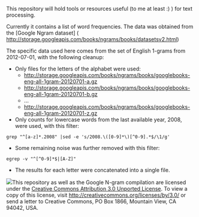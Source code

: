 This repository will hold tools or resources useful (to me at least :) ) for text processing.

Currently it contains a list of word frequencies. The data was obtained from the [Google Ngram dataset] ( http://storage.googleapis.com/books/ngrams/books/datasetsv2.html)

The specific data used here comes from the set of English 1-grams from 2012-07-01, with the following cleanup:

* Only files for the letters of the alphabet were used:
  - http://storage.googleapis.com/books/ngrams/books/googlebooks-eng-all-1gram-20120701-a.gz
  - http://storage.googleapis.com/books/ngrams/books/googlebooks-eng-all-1gram-20120701-b.gz
  - ...
  - http://storage.googleapis.com/books/ngrams/books/googlebooks-eng-all-1gram-20120701-z.gz
* Only counts for lowercase words from the last available year, 2008, were used, with this filter:
```
grep "^[a-z]*.2008" |sed -e 's/2008.\([0-9]*\)[^0-9].*$/\1/g'
```
* Some remaining noise was further removed with this filter:
```
egrep -v "^[^0-9]*$|[A-Z]"
```
* The results for each letter were concatenated into a single file.


![](https://i.creativecommons.org/l/by/3.0/88x31.png")This repository as well as the Google N-gram compilation are licensed under the [Creative Commons Attribution 3.0 Unported License](http://creativecommons.org/licenses/by/3.0/). To view a copy of this license, visit http://creativecommons.org/licenses/by/3.0/ or send a letter to Creative Commons, PO Box 1866, Mountain View, CA 94042, USA.

